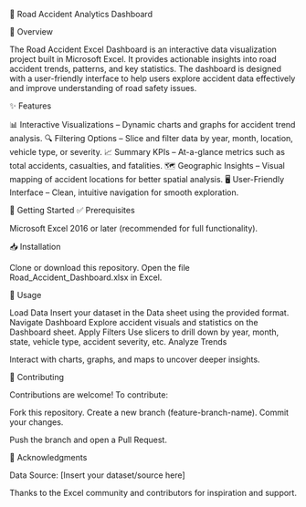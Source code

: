 🚦 Road Accident Analytics Dashboard

📌 Overview

The Road Accident Excel Dashboard is an interactive data visualization project built in Microsoft Excel.
It provides actionable insights into road accident trends, patterns, and key statistics. The dashboard is designed with a user-friendly interface to help users explore accident data effectively and improve understanding of road safety issues.

✨ Features

📊 Interactive Visualizations – Dynamic charts and graphs for accident trend analysis.
🔍 Filtering Options – Slice and filter data by year, month, location, vehicle type, or severity.
📈 Summary KPIs – At-a-glance metrics such as total accidents, casualties, and fatalities.
🗺️ Geographic Insights – Visual mapping of accident locations for better spatial analysis.
🖥️ User-Friendly Interface – Clean, intuitive navigation for smooth exploration.

🚀 Getting Started
✅ Prerequisites

Microsoft Excel 2016 or later (recommended for full functionality).

📥 Installation

Clone or download this repository.
Open the file Road_Accident_Dashboard.xlsx in Excel.

📂 Usage

Load Data
Insert your dataset in the Data sheet using the provided format.
Navigate Dashboard
Explore accident visuals and statistics on the Dashboard sheet.
Apply Filters
Use slicers to drill down by year, month, state, vehicle type, accident severity, etc.
Analyze Trends

Interact with charts, graphs, and maps to uncover deeper insights.

🤝 Contributing

Contributions are welcome! To contribute:

Fork this repository.
Create a new branch (feature-branch-name).
Commit your changes.

Push the branch and open a Pull Request.

🙏 Acknowledgments

Data Source: [Insert your dataset/source here]

Thanks to the Excel community and contributors for inspiration and support.
